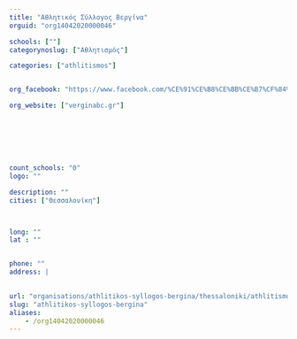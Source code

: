 ```yaml
---
title: "Αθλητικός Σύλλογος Βεργίνα"
orguid: "org14042020000046"

schools: [""]
categorynoslug: ["Αθλητισμός"]

categories: ["athlitismos"]


org_facebook: "https://www.facebook.com/%CE%91%CE%B8%CE%BB%CE%B7%CF%84%CE%B9%CE%BA%CF%8C%CF%82-%CE%A3%CF%8D%CE%BB%CE%BB%CE%BF%CE%B3%CE%BF%CF%82-%CE%92%CE%B5%CF%81%CE%B3%CE%AF%CE%BD%CE%B1-359681567524040/"

org_website: ["verginabc.gr"]







count_schools: "0"
logo: ""

description: ""
cities: ["Θεσσαλονίκη"]



long: ""
lat : ""


phone: ""
address: |
    

url: "organisations/athlitikos-syllogos-bergina/thessaloniki/athlitismos"
slug: "athlitikos-syllogos-bergina"
aliases:
    - /org14042020000046
---
```



